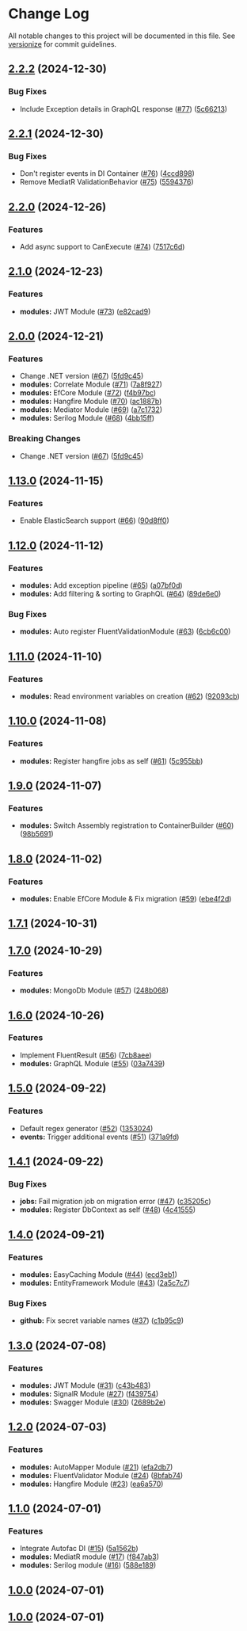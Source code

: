 # Change Log

All notable changes to this project will be documented in this file. See [versionize](https://github.com/versionize/versionize) for commit guidelines.

<a name="2.2.2"></a>
## [2.2.2](https://www.github.com/SaveApis/SaveApis.Core/releases/tag/v2.2.2) (2024-12-30)

### Bug Fixes

* Include Exception details in GraphQL response ([#77](https://www.github.com/SaveApis/SaveApis.Core/issues/77)) ([5c66213](https://www.github.com/SaveApis/SaveApis.Core/commit/5c66213ddb29cdf87c4e7a0c357bb124d0c3aaa2))

<a name="2.2.1"></a>
## [2.2.1](https://www.github.com/SaveApis/SaveApis.Core/releases/tag/v2.2.1) (2024-12-30)

### Bug Fixes

* Don't register events in DI Container ([#76](https://www.github.com/SaveApis/SaveApis.Core/issues/76)) ([4ccd898](https://www.github.com/SaveApis/SaveApis.Core/commit/4ccd89863656435b4fa3fd5a676a6e8eff79040b))
* Remove MediatR ValidationBehavior ([#75](https://www.github.com/SaveApis/SaveApis.Core/issues/75)) ([5594376](https://www.github.com/SaveApis/SaveApis.Core/commit/5594376ebc14f7fab16c0627828729cf0a00a9e6))

<a name="2.2.0"></a>
## [2.2.0](https://www.github.com/SaveApis/SaveApis.Core/releases/tag/v2.2.0) (2024-12-26)

### Features

* Add async support to CanExecute ([#74](https://www.github.com/SaveApis/SaveApis.Core/issues/74)) ([7517c6d](https://www.github.com/SaveApis/SaveApis.Core/commit/7517c6d4f834448df2ac123b60c0ecbba79d449f))

<a name="2.1.0"></a>
## [2.1.0](https://www.github.com/SaveApis/SaveApis.Core/releases/tag/v2.1.0) (2024-12-23)

### Features

* **modules:** JWT Module ([#73](https://www.github.com/SaveApis/SaveApis.Core/issues/73)) ([e82cad9](https://www.github.com/SaveApis/SaveApis.Core/commit/e82cad929ef37e24ee7c15471404b0ac53ac3e41))

<a name="2.0.0"></a>
## [2.0.0](https://www.github.com/SaveApis/SaveApis.Core/releases/tag/v2.0.0) (2024-12-21)

### Features

* Change .NET version ([#67](https://www.github.com/SaveApis/SaveApis.Core/issues/67)) ([5fd9c45](https://www.github.com/SaveApis/SaveApis.Core/commit/5fd9c45843acb67af6fefa5cb2b76804cc83fd27))
* **modules:** Correlate Module ([#71](https://www.github.com/SaveApis/SaveApis.Core/issues/71)) ([7a8f927](https://www.github.com/SaveApis/SaveApis.Core/commit/7a8f927ce2dd6867ae0cabe5d9ab77e07166ae89))
* **modules:** EfCore Module ([#72](https://www.github.com/SaveApis/SaveApis.Core/issues/72)) ([f4b97bc](https://www.github.com/SaveApis/SaveApis.Core/commit/f4b97bce1492d266be8c29dde9c302d39a8609f8))
* **modules:** Hangfire Module ([#70](https://www.github.com/SaveApis/SaveApis.Core/issues/70)) ([ac1887b](https://www.github.com/SaveApis/SaveApis.Core/commit/ac1887b24363100b55168eb02bf9b346d63c13fc))
* **modules:** Mediator Module ([#69](https://www.github.com/SaveApis/SaveApis.Core/issues/69)) ([a7c1732](https://www.github.com/SaveApis/SaveApis.Core/commit/a7c1732589ea958b749c9321257c55fbf49d20b5))
* **modules:** Serilog Module ([#68](https://www.github.com/SaveApis/SaveApis.Core/issues/68)) ([4bb15ff](https://www.github.com/SaveApis/SaveApis.Core/commit/4bb15ff40578b1f26db461dec26fc1b37e3c5f73))

### Breaking Changes

* Change .NET version ([#67](https://www.github.com/SaveApis/SaveApis.Core/issues/67)) ([5fd9c45](https://www.github.com/SaveApis/SaveApis.Core/commit/5fd9c45843acb67af6fefa5cb2b76804cc83fd27))

<a name="1.13.0"></a>
## [1.13.0](https://www.github.com/SaveApis/SaveApis.Core/releases/tag/v1.13.0) (2024-11-15)

### Features

* Enable ElasticSearch support ([#66](https://www.github.com/SaveApis/SaveApis.Core/issues/66)) ([90d8ff0](https://www.github.com/SaveApis/SaveApis.Core/commit/90d8ff094e62586d27db32d7907568b3baff1f44))

<a name="1.12.0"></a>
## [1.12.0](https://www.github.com/SaveApis/SaveApis.Core/releases/tag/v1.12.0) (2024-11-12)

### Features

* **modules:** Add exception pipeline ([#65](https://www.github.com/SaveApis/SaveApis.Core/issues/65)) ([a07bf0d](https://www.github.com/SaveApis/SaveApis.Core/commit/a07bf0df98aed2655c1ab260f2fe897079dc4e03))
* **modules:** Add filtering & sorting to GraphQL ([#64](https://www.github.com/SaveApis/SaveApis.Core/issues/64)) ([89de6e0](https://www.github.com/SaveApis/SaveApis.Core/commit/89de6e0970e77cdaa9f97134dc09626944507108))

### Bug Fixes

* **modules:** Auto register FluentValidationModule ([#63](https://www.github.com/SaveApis/SaveApis.Core/issues/63)) ([6cb6c00](https://www.github.com/SaveApis/SaveApis.Core/commit/6cb6c00d959e3fe315a90a87c6b9f54ab6a9df75))

<a name="1.11.0"></a>
## [1.11.0](https://www.github.com/SaveApis/SaveApis.Core/releases/tag/v1.11.0) (2024-11-10)

### Features

* **modules:** Read environment variables on creation ([#62](https://www.github.com/SaveApis/SaveApis.Core/issues/62)) ([92093cb](https://www.github.com/SaveApis/SaveApis.Core/commit/92093cb0ad16eb9b085d5fd4fb6e5757f28ebf95))

<a name="1.10.0"></a>
## [1.10.0](https://www.github.com/SaveApis/SaveApis.Core/releases/tag/v1.10.0) (2024-11-08)

### Features

* **modules:** Register hangfire jobs as self ([#61](https://www.github.com/SaveApis/SaveApis.Core/issues/61)) ([5c955bb](https://www.github.com/SaveApis/SaveApis.Core/commit/5c955bb053a1b79adce982759b9e66210f7bb7e1))

<a name="1.9.0"></a>
## [1.9.0](https://www.github.com/SaveApis/SaveApis.Core/releases/tag/v1.9.0) (2024-11-07)

### Features

* **modules:** Switch Assembly registration to ContainerBuilder ([#60](https://www.github.com/SaveApis/SaveApis.Core/issues/60)) ([98b5691](https://www.github.com/SaveApis/SaveApis.Core/commit/98b569107355b0339e31cfb300684eee95a122b3))

<a name="1.8.0"></a>
## [1.8.0](https://www.github.com/SaveApis/SaveApis.Core/releases/tag/v1.8.0) (2024-11-02)

### Features

* **modules:** Enable EfCore Module & Fix migration ([#59](https://www.github.com/SaveApis/SaveApis.Core/issues/59)) ([ebe4f2d](https://www.github.com/SaveApis/SaveApis.Core/commit/ebe4f2dae4a560c95a8ffbe82839e41189b39418))

<a name="1.7.1"></a>
## [1.7.1](https://www.github.com/SaveApis/SaveApis.Core/releases/tag/v1.7.1) (2024-10-31)

<a name="1.7.0"></a>
## [1.7.0](https://www.github.com/SaveApis/SaveApis.Core/releases/tag/v1.7.0) (2024-10-29)

### Features

* **modules:** MongoDb Module ([#57](https://www.github.com/SaveApis/SaveApis.Core/issues/57)) ([248b068](https://www.github.com/SaveApis/SaveApis.Core/commit/248b068f836fca0beacb47ca78978a502a9127e6))

<a name="1.6.0"></a>
## [1.6.0](https://www.github.com/SaveApis/SaveApis.Core/releases/tag/v1.6.0) (2024-10-26)

### Features

* Implement FluentResult ([#56](https://www.github.com/SaveApis/SaveApis.Core/issues/56)) ([7cb8aee](https://www.github.com/SaveApis/SaveApis.Core/commit/7cb8aee92f1498d6fbf58a674189be2f560ef85d))
* **modules:** GraphQL Module ([#55](https://www.github.com/SaveApis/SaveApis.Core/issues/55)) ([03a7439](https://www.github.com/SaveApis/SaveApis.Core/commit/03a743961e01d51765aee9437ac6e4db8a283019))

<a name="1.5.0"></a>
## [1.5.0](https://www.github.com/SaveApis/SaveApis.Core/releases/tag/v1.5.0) (2024-09-22)

### Features

* Default regex generator ([#52](https://www.github.com/SaveApis/SaveApis.Core/issues/52)) ([1353024](https://www.github.com/SaveApis/SaveApis.Core/commit/1353024277e9df26aa28a77e4f93703654e81187))
* **events:** Trigger additional events ([#51](https://www.github.com/SaveApis/SaveApis.Core/issues/51)) ([371a9fd](https://www.github.com/SaveApis/SaveApis.Core/commit/371a9fd515f23b90d1e94694cbd02ddb5f7ec4a5))

<a name="1.4.1"></a>
## [1.4.1](https://www.github.com/SaveApis/SaveApis.Core/releases/tag/v1.4.1) (2024-09-22)

### Bug Fixes

* **jobs:** Fail migration job on migration error ([#47](https://www.github.com/SaveApis/SaveApis.Core/issues/47)) ([c35205c](https://www.github.com/SaveApis/SaveApis.Core/commit/c35205cbc3c5739360006a3c5f33f5dd30eb7526))
* **modules:** Register DbContext as self ([#48](https://www.github.com/SaveApis/SaveApis.Core/issues/48)) ([4c41555](https://www.github.com/SaveApis/SaveApis.Core/commit/4c41555933275df2d08977caf69b70b2722dd323))

<a name="1.4.0"></a>
## [1.4.0](https://www.github.com/SaveApis/SaveApis.Core/releases/tag/v1.4.0) (2024-09-21)

### Features

* **modules:** EasyCaching Module ([#44](https://www.github.com/SaveApis/SaveApis.Core/issues/44)) ([ecd3eb1](https://www.github.com/SaveApis/SaveApis.Core/commit/ecd3eb15ed0c609820beece77166eedfe25d9cbd))
* **modules:** EntityFramework Module ([#43](https://www.github.com/SaveApis/SaveApis.Core/issues/43)) ([2a5c7c7](https://www.github.com/SaveApis/SaveApis.Core/commit/2a5c7c78a8253871c9acedcce0a6e1077e073f02))

### Bug Fixes

* **github:** Fix secret variable names ([#37](https://www.github.com/SaveApis/SaveApis.Core/issues/37)) ([c1b95c9](https://www.github.com/SaveApis/SaveApis.Core/commit/c1b95c985765a43e42e856bae7688208c94b43cd))

<a name="1.3.0"></a>
## [1.3.0](https://www.github.com/SaveApis/SaveApis.Core/releases/tag/v1.3.0) (2024-07-08)

### Features

* **modules:** JWT Module ([#31](https://www.github.com/SaveApis/SaveApis.Core/issues/31)) ([c43b483](https://www.github.com/SaveApis/SaveApis.Core/commit/c43b483f3806efa85e1f017735bca32009106275))
* **modules:** SignalR Module ([#27](https://www.github.com/SaveApis/SaveApis.Core/issues/27)) ([f439754](https://www.github.com/SaveApis/SaveApis.Core/commit/f4397547610d59a4815ee9af7524c155b066eab1))
* **modules:** Swagger Module ([#30](https://www.github.com/SaveApis/SaveApis.Core/issues/30)) ([2689b2e](https://www.github.com/SaveApis/SaveApis.Core/commit/2689b2e8d63ec99768828c594da29e4b9100545e))

<a name="1.2.0"></a>
## [1.2.0](https://www.github.com/SaveApis/SaveApis.Core/releases/tag/v1.2.0) (2024-07-03)

### Features

* **modules:** AutoMapper Module ([#21](https://www.github.com/SaveApis/SaveApis.Core/issues/21)) ([efa2db7](https://www.github.com/SaveApis/SaveApis.Core/commit/efa2db70949d1c273ff704af8362778e6f4dc03b))
* **modules:** FluentValidator Module ([#24](https://www.github.com/SaveApis/SaveApis.Core/issues/24)) ([8bfab74](https://www.github.com/SaveApis/SaveApis.Core/commit/8bfab74183dd788e85e2cb35f0005d7fbe603592))
* **modules:** Hangfire Module ([#23](https://www.github.com/SaveApis/SaveApis.Core/issues/23)) ([ea6a570](https://www.github.com/SaveApis/SaveApis.Core/commit/ea6a5701319954dfba315b69689029f8c928e087))

<a name="1.1.0"></a>
## [1.1.0](https://www.github.com/SaveApis/SaveApis.Core/releases/tag/v1.1.0) (2024-07-01)

### Features

* Integrate Autofac DI ([#15](https://www.github.com/SaveApis/SaveApis.Core/issues/15)) ([5a1562b](https://www.github.com/SaveApis/SaveApis.Core/commit/5a1562b713bc04101348ecdf31c2fbd32e0db60f))
* **modules:** MediatR module ([#17](https://www.github.com/SaveApis/SaveApis.Core/issues/17)) ([f847ab3](https://www.github.com/SaveApis/SaveApis.Core/commit/f847ab367c503605d1382476bf5d03764aae5469))
* **modules:** Serilog module ([#16](https://www.github.com/SaveApis/SaveApis.Core/issues/16)) ([588e189](https://www.github.com/SaveApis/SaveApis.Core/commit/588e18914342b7a60c62145d8e2de5185622dbd2))

<a name="1.0.0"></a>
## [1.0.0](https://www.github.com/SaveApis/SaveApis.Core/releases/tag/v1.0.0) (2024-07-01)

<a name="1.0.0"></a>
## [1.0.0](https://www.github.com/SaveApis/SaveApis.Core/releases/tag/v1.0.0) (2024-07-01)

